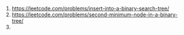 1. https://leetcode.com/problems/insert-into-a-binary-search-tree/
2. https://leetcode.com/problems/second-minimum-node-in-a-binary-tree/
3. 
